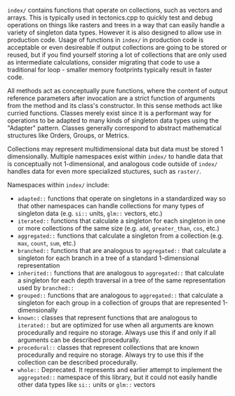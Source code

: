 `index/` contains functions that operate on collections, such as vectors and arrays. This is typically used in tectonics.cpp to quickly test and debug operations on things like rasters and trees in a way that can easily handle a variety of singleton data types. However it is also designed to allow use in production code. Usage of functions in `index/` in production code is acceptable or even desireable if output collections are going to be stored or reused, but if you find yourself storing a lot of collections that are only used as intermediate calculations, consider migrating that code to use a traditional for loop - smaller memory footprints typically result in faster code.

All methods act as conceptually pure functions, where the content of output reference parameters after invocation are a strict function of arguments from the method and its class's constructor. In this sense methods act like curried functions. Classes merely exist since it is a performant way for operations to be adapted to many kinds of singleton data types using the "Adapter" pattern. Classes generally correspond to abstract mathematical structures like Orders, Groups, or Metrics.

Collections may represent multidimensional data but data must be stored 1 dimensionally. Multiple namespaces exist within `index/` to handle data that is conceptually not 1-dimensional, and analogous code outside of `index/` handles data for even more specialized stuctures, such as `raster/`. 

Namespaces within `index/` include:

* `adapted::` functions that operate on singletons in a standardized way so that other namespaces can handle collections for many types of singleton data (e.g. `si::` units, `glm::` vectors, etc.)
* `iterated::` functions that calculate a singleton for each singleton in one or more collections of the same size (e.g. `add`, `greater_than`, `cos`, etc.)
* `aggregated::` functions that calculate a singleton from a collection (e.g. `max`, `count`, `sum`, etc.)
* `branched::` functions that are analogous to `aggregated::` that calculate a singleton for each branch in a tree of a standard 1-dimensional representation
* `inherited::` functions that are analogous to `aggregated::` that calculate a singleton for each depth traversal in a tree of the same representation used by `branched::`
* `grouped::` functions that are analogous to `aggregated::` that calculate a singleton for each group in a collection of groups that are represented 1-dimensionally
* `known::` classes that represent functions that are analogous to `iterated::` but are optimized for use when all arguments are known procedurally and require no storage. Always use this if and only if all arguments can be described procedurally.
* `procedural::` classes that represent collections that are known procedurally and require no storage. Always try to use this if the collection can be described procedurally.
* `whole::` Deprecated. It represents and earlier attempt to implement the `aggregated::` namespace of this library, but it could not easily handle other data types like `si::` units or `glm::` vectors

